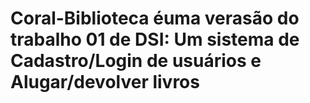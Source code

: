# Coral-Biblioteca éuma verasão do trabalho 01 de DSI: Um sistema de Cadastro/Login de usuários e  Alugar/devolver livros
